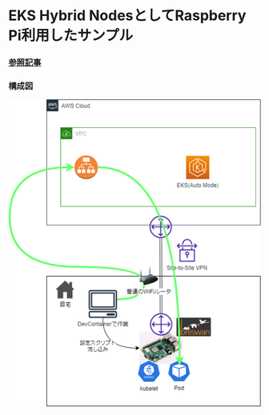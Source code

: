 # EKS Hybrid NodesとしてRaspberry Pi利用したサンプル

### [参照記事](https://www.beex-inc.com/blog/eks-automode-hybrid-nodes-raspberrypi)

### 構成図
![](./images/image.drawio.png)

